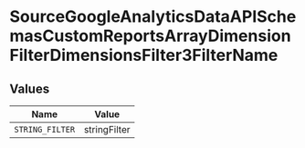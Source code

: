 # SourceGoogleAnalyticsDataAPISchemasCustomReportsArrayDimensionFilterDimensionsFilter3FilterName


## Values

| Name            | Value           |
| --------------- | --------------- |
| `STRING_FILTER` | stringFilter    |